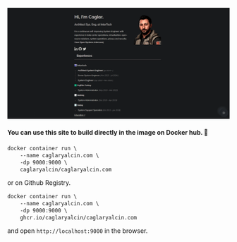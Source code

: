 ![Alt Text](https://github.com/caglaryalcin/caglaryalcin/blob/main/person.gif)

#### You can use this site to build directly in the image on Docker hub. :whale:

```
docker container run \
    --name caglaryalcin.com \
    -dp 9000:9000 \
    caglaryalcin/caglaryalcin.com
```

or on Github Registry.

```
docker container run \
    --name caglaryalcin.com \
    -dp 9000:9000 \
    ghcr.io/caglaryalcin/caglaryalcin.com
```

and open `http://localhost:9000` in the browser.
